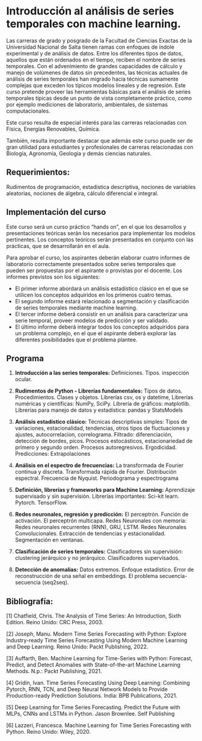 # Introducción al análisis de series temporales con machine learning. 

Las carreras de grado y posgrado de la Facultad de Ciencias Exactas de la Universidad Nacional de Salta tienen ramas con enfoques de índole experimental y de análisis de datos. Entre los diferentes tipos de datos, aquellos que están ordenados en el tiempo, reciben el nombre de series temporales. Con el advenimiento de grandes capacidades de cálculo y manejo de volúmenes de datos sin precedentes, las técnicas actuales de análisis de series temporales han migrado hacia técnicas sumamente complejas que exceden los típicos modelos lineales y de regresión. Este curso pretende proveer las herramientas básicas para el análisis de series temporales típicas desde un punto de vista completamente práctico, como por ejemplo mediciones de laboratorio, ambientales, de sistemas computacionales. 

Este curso resulta de especial interés para las carreras relacionadas con Física, Energías Renovables, Química.

También, resulta importante destacar que además este curso puede ser de gran utilidad para estudiantes y profesionales de carreras relacionadas con Biología, Agronomía, Geología y demás ciencias naturales.

## Requerimientos: 
Rudimentos de programación, estadística descriptiva, nociones de variables aleatorias, nociones de álgebra, cálculo diferencial e integral.

## Implementación del curso

Este curso será un curso práctico “hands on”, en el que los desarrollos y presentaciones teóricas serán los necesarios para implementar los modelos pertinentes. Los conceptos teóricos serán presentados en conjunto con las prácticas, que se desarrollarán en el aula. 

Para aprobar el curso, los aspirantes deberán elaborar cuatro informes de laboratorio correctamente presentados sobre series temporales que pueden ser propuestas por el aspirante o provistas por el docente. Los informes previstos son los siguientes:

*   El primer informe abordará un análisis estadístico clásico en el que se utilicen los conceptos adquiridos en los primeros cuatro temas.
*   El segundo informe estará relacionado a segmentación y clasificación de series temporales mediante machine learning.
*   El tercer informe deberá consistir en un análisis para caracterizar una serie temporal, proveer modelos de predicción y ser validado. 
*   El último informe deberá integrar todos los conceptos adquiridos para un problema complejo, en el que el aspirante deberá explorar las diferentes posibilidades que el problema plantee.

## Programa

1. **Introducción a las series temporales:**
Definiciones. Tipos. inspección ocular.

2. **Rudimentos de Python - Librerías fundamentales:**
Tipos de datos. Procedimientos. Clases y objetos. Librerías csv, os y datetime, Librerías numéricas y científicas: NumPy, SciPy. Librería de gráficos: matplotlib. Librerías para manejo de datos y estadística: pandas y StatsModels

3. **Análisis estadístico clásico:**
Técnicas descriptivas simples: Tipos de variaciones, estacionalidad, tendencias, otros tipos de fluctuaciones y ajustes, autocorrelacion, correlograma. Filtrado: diferenciación, detección de bordes, picos. Procesos estocásticos, estacionariedad de primero y segundo orden. Procesos autoregresivos. Ergodicidad. Predicciones: Extrapolaciones

4. **Análisis en el espectro de frecuencias:**
La transformada de Fourier continua y discreta. Transformada rápida de Fourier. Distribución espectral. Frecuencia de Nyquist. Periodograma y espectrograma

5. **Definición, librerías y frameworks para Machine Learning:**
Aprendizaje supervisado y sin supervisión. Librerías importantes: Sci-kit learn. Pytorch. TensorFlow.

6. **Redes neuronales, regresión y predicción:**
El perceptrón. Función de activación. El perceptrón multicapa. Redes Neuronales con memoria: Redes neuronales recurrentes (RNN), GRU, LSTM. Redes Neuronales Convolucionales. Extracción de tendencias y estacionalidad. Segmentación en ventanas.

7. **Clasificación de series temporales:**
Clasificadores sin supervisión: clustering jerárquico y no jerárquico. Clasificadores supervisados.

8. **Detección de anomalías:**
Datos extremos. Enfoque estadístico. Error de reconstrucción de una señal en embeddings. El problema secuencia-secuencia (seq2seq).

## Bibliografía:

[1] Chatfield, Chris. The Analysis of Time Series: An Introduction, Sixth Edition. Reino Unido: CRC Press, 2003.

[2] Joseph, Manu. Modern Time Series Forecasting with Python: Explore Industry-ready Time Series Forecasting Using Modern Machine Learning and Deep Learning. Reino Unido: Packt Publishing, 2022.

[3] Auffarth, Ben. Machine Learning for Time-Series with Python: Forecast, Predict, and Detect Anomalies with State-of-the-art Machine Learning Methods. N.p.: Packt Publishing, 2021.

[4] Gridin, Ivan. Time Series Forecasting Using Deep Learning: Combining Pytorch, RNN, TCN, and Deep Neural Network Models to Provide Production-ready Prediction Solutions. India: BPB Publications, 2021.

[5] Deep Learning for Time Series Forecasting. Predict the Future with MLPs, CNNs and LSTMs in Python. Jason Brownlee. Self Publishing

[6] Lazzeri, Francesca. Machine Learning for Time Series Forecasting with Python. Reino Unido: Wiley, 2020.
